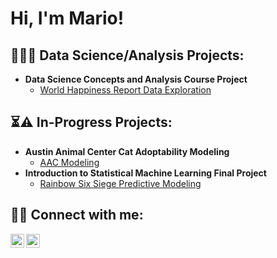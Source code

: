 <h1>Hi, I'm Mario! </h1>

<h2>👨‍💻🧪  Data Science/Analysis Projects:</h2>

- <b>Data Science Concepts and Analysis Course Project</b>
  - [World Happiness Report Data Exploration](https://github.com/mtapia-pacheco/pstat100_course_project)
 
<h2>⏳⚠️  In-Progress Projects:</h2>

- <b>Austin Animal Center Cat Adoptability Modeling</b>
  - [AAC Modeling](https://github.com/mtapia-pacheco/aac_cat_adoptability)
- <b>Introduction to Statistical Machine Learning Final Project</b>
  - [Rainbow Six Siege Predictive Modeling](https://github.com/mtapia-pacheco/pstat131_fp)

<h2> 🤳📲  Connect with me:</h2>

[<img align="left" alt="mtapiapacheco | LinkedIn" width="22px" src="https://upload.wikimedia.org/wikipedia/commons/8/81/LinkedIn_icon.svg" />][LinkedIn]
[<img align="left" alt="mariotapia | Handshake" width="22px" src="https://play-lh.googleusercontent.com/vYE9EZNjWSWt42dWI8EEl98pouRX5dnqBBH21Yc9mZgk92sL3sN64Pib8Xw60_WX-Q=w240-h480-rw"/>][Handshake]

[LinkedIn]: https://www.linkedin.com/in/mariotapiapacheco/
[Handshake]: https://app.joinhandshake.com/stu/users/24142624
<!--
